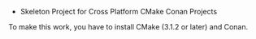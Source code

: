 * Skeleton Project for Cross Platform CMake Conan Projects

To make this work, you have to install CMake (3.1.2 or later) and Conan.
